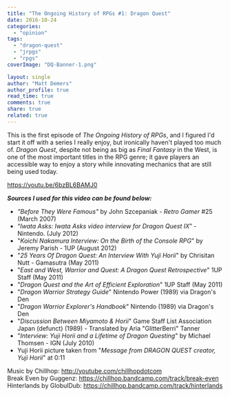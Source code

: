 ```yaml
---
title: "The Ongoing History of RPGs #1: Dragon Quest"
date: 2016-10-24
categories: 
  - "opinion"
tags: 
  - "dragon-quest"
  - "jrpgs"
  - "rpgs"
coverImage: "DQ-Banner-1.png"

layout: single
author: "Matt Demers"
author_profile: true
read_time: true
comments: true
share: true
related: true
---
```


This is the first episode of _The Ongoing History of RPGs_, and I figured I'd start it off with a series I really enjoy, but ironically haven't played too much of. _Dragon Quest_, despite not being as big as _Final Fantasy_ in the West, is one of the most important titles in the RPG genre; it gave players an accessible way to enjoy a story while innovating mechanics that are still being used today.

<!--more-->

https://youtu.be/6bzBL6BAMJ0

**_Sources I used for this video can be found below:_**

- _"Before They Were Famous"_ by John Szcepaniak _- Retro Gamer_ #25 (March 2007)
- “_Iwata Asks: Iwata Asks video interview for Dragon Quest IX_” - Nintendo. (July 2012)
- "_Koichi Nakamura Interview: On the Birth of the Console RPG_" by Jeremy Parish - 1UP (August 2012)
- "_25 Years Of Dragon Quest: An Interview With Yuji Horii_" by Chrisitan Nutt - Gamasutra (May 2011)
- "_East and West, Warrior and Quest: A Dragon Quest Retrospective_" 1UP Staff (May 2011)
- "_Dragon Quest and the Art of Efficient Exploration_" 1UP Staff (May 2011)
- "_Dragon Warrior Strategy Guide_" Nintendo Power (1989) via Dragon's Den
- "_Dragon Warrior Explorer's Handbook_" Nintendo (1989) via Dragon's Den
- "_Discussion Between Miyamoto & Horii_" Game Staff List Association Japan (defunct) (1989) - Translated by Aria "GlitterBerri" Tanner
- "_Interview: Yuji Horii and a Lifetime of Dragon Questing_" by Michael Thomsen - IGN (July 2010)
- Yuji Horii picture taken from "_Message from DRAGON QUEST creator, Yuji Horii_" at 0:11

Music by Chillhop: http://youtube.com/chillhopdotcom  
Break Even by Guggenz: https://chillhop.bandcamp.com/track/break-even  
Hinterlands by GlobulDub: https://chillhop.bandcamp.com/track/hinterlands
